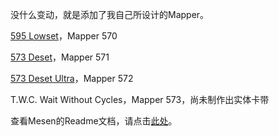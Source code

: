 没什么变动，就是添加了我自己所设计的Mapper。

[595 Lowset](https://oshwhub.com/the-with-commands/595-lowset)，Mapper 570

[573 Deset](https://oshwhub.com/the-with-commands/512-h-v-cart)，Mapper 571

[573 Deset Ultra](https://oshwhub.com/the-with-commands/573-deset)，Mapper 572

T.W.C. Wait Without Cycles，Mapper 573，尚未制作出实体卡带

查看Mesen的Readme文档，请点击[此处](https://github.com/SourMesen/Mesen/blob/master/README.md)。
